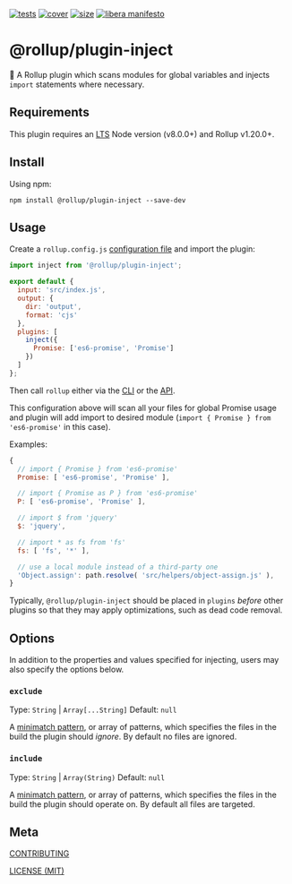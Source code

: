 [cover]: https://codecov.io/gh/rollup/plugins/inject/branch/master/graph/badge.svg
[cover-url]: https://codecov.io/gh/rollup/plugins
[size]: https://packagephobia.now.sh/badge?p=@rollup/plugin-inject
[size-url]: https://packagephobia.now.sh/result?p=@rollup/plugin-inject
[tests]: https://img.shields.io/circleci/project/github/rollup/plugins.svg
[tests-url]: https://circleci.com/gh/rollup/plugins

[![tests][tests]][tests-url]
[![cover][cover]][cover-url]
[![size][size]][size-url]
[![libera manifesto](https://img.shields.io/badge/libera-manifesto-lightgrey.svg)](https://liberamanifesto.com)

# @rollup/plugin-inject

🍣 A Rollup plugin which scans modules for global variables and injects `import` statements where necessary.

## Requirements

This plugin requires an [LTS](https://github.com/nodejs/Release) Node version (v8.0.0+) and Rollup v1.20.0+.

## Install

Using npm:

```console
npm install @rollup/plugin-inject --save-dev
```

## Usage

Create a `rollup.config.js` [configuration file](https://www.rollupjs.org/guide/en/#configuration-files) and import the plugin:

```js
import inject from '@rollup/plugin-inject';

export default {
  input: 'src/index.js',
  output: {
    dir: 'output',
    format: 'cjs'
  },
  plugins: [
    inject({
      Promise: ['es6-promise', 'Promise']
    })
  ]
};
```

Then call `rollup` either via the [CLI](https://www.rollupjs.org/guide/en/#command-line-reference) or the [API](https://www.rollupjs.org/guide/en/#javascript-api).

This configuration above will scan all your files for global Promise usage and plugin will add import to desired module (`import { Promise } from 'es6-promise'` in this case).

Examples:

```js
{
  // import { Promise } from 'es6-promise'
  Promise: [ 'es6-promise', 'Promise' ],

  // import { Promise as P } from 'es6-promise'
  P: [ 'es6-promise', 'Promise' ],

  // import $ from 'jquery'
  $: 'jquery',

  // import * as fs from 'fs'
  fs: [ 'fs', '*' ],

  // use a local module instead of a third-party one
  'Object.assign': path.resolve( 'src/helpers/object-assign.js' ),
}
```

Typically, `@rollup/plugin-inject` should be placed in `plugins` _before_ other plugins so that they may apply optimizations, such as dead code removal.

## Options

In addition to the properties and values specified for injecting, users may also specify the options below.

### `exclude`

Type: `String` | `Array[...String]`
Default: `null`

A [minimatch pattern](https://github.com/isaacs/minimatch), or array of patterns, which specifies the files in the build the plugin should _ignore_. By default no files are ignored.

### `include`

Type: `String` | `Array(String)`
Default: `null`

A [minimatch pattern](https://github.com/isaacs/minimatch), or array of patterns, which specifies the files in the build the plugin should operate on. By default all files are targeted.

## Meta

[CONTRIBUTING](/.github/CONTRIBUTING.md)

[LICENSE (MIT)](/LICENSE)
